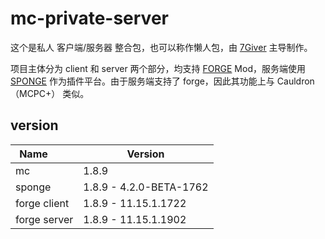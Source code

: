 # mc-private-server

这个是私人 客户端/服务器 整合包，也可以称作懒人包，由 [7Giver](https://github.com/7Giver) 主导制作。

项目主体分为 client 和 server 两个部分，均支持 [FORGE](http://files.minecraftforge.net/) Mod，服务端使用 [SPONGE](https://www.spongepowered.org/) 作为插件平台。由于服务端支持了 forge，因此其功能上与 Cauldron（MCPC+） 类似。

## version

Name            | Version
--------------- | ---------------
mc              | 1.8.9
sponge          | 1.8.9 - 4.2.0-BETA-1762
forge client    | 1.8.9 - 11.15.1.1722
forge server    | 1.8.9 - 11.15.1.1902
